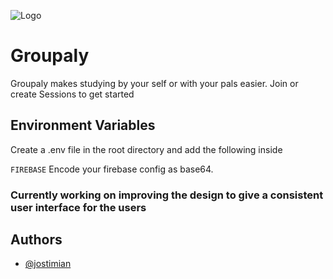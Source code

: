 ![Logo](https://i.ibb.co/cyX6G8D/Group-1.png)

# Groupaly

Groupaly makes studying by your self or with your pals easier. Join or create Sessions to get started


## Environment Variables

Create a .env file in the root directory and add the following inside

`FIREBASE`
Encode your firebase config as base64.

### Currently working on improving the design to give a consistent user interface for the users

## Authors

- [@jostimian](https://github.com/jostimian)

